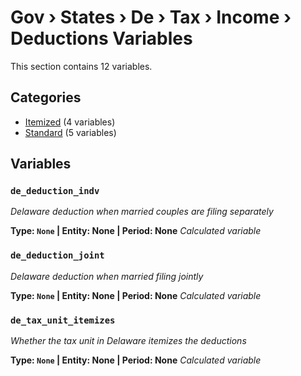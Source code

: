 # Gov › States › De › Tax › Income › Deductions Variables

This section contains 12 variables.

## Categories

- [Itemized](itemized/index.md) (4 variables)
- [Standard](standard/index.md) (5 variables)

## Variables

### `de_deduction_indv`
*Delaware deduction when married couples are filing separately*

**Type: `None` | Entity: None | Period: None**
*Calculated variable*

### `de_deduction_joint`
*Delaware deduction when married filing jointly*

**Type: `None` | Entity: None | Period: None**
*Calculated variable*

### `de_tax_unit_itemizes`
*Whether the tax unit in Delaware itemizes the deductions*

**Type: `None` | Entity: None | Period: None**
*Calculated variable*
